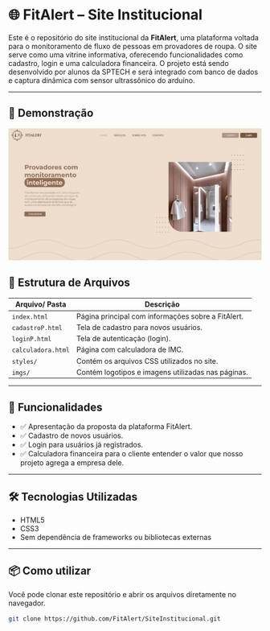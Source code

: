 # 🌐 FitAlert – Site Institucional

Este é o repositório do site institucional da **FitAlert**, uma plataforma voltada para o monitoramento de fluxo de pessoas em provadores de roupa. O site serve como uma vitrine informativa, oferecendo funcionalidades como cadastro, login e uma calculadora financeira. O projeto está sendo desenvolvido por alunos da SPTECH e será integrado com banco de dados e captura dinâmica com sensor ultrassônico do arduíno.

---

## 📸 Demonstração

<p align="center">
  <img src="imgs/demonstrcao.png" alt="Página inicial do FitAlert" width="1000"/>
</p>

## 📁 Estrutura de Arquivos

| Arquivo/ Pasta       | Descrição |
|----------------------|-----------|
| `index.html`         | Página principal com informações sobre a FitAlert. |
| `cadastroP.html`     | Tela de cadastro para novos usuários. |
| `loginP.html`        | Tela de autenticação (login). |
| `calculadora.html`   | Página com calculadora de IMC. |
| `styles/`            | Contém os arquivos CSS utilizados no site. |
| `imgs/`              | Contém logotipos e imagens utilizadas nas páginas. |

---

## 🚀 Funcionalidades

- ✅ Apresentação da proposta da plataforma FitAlert.
- ✅ Cadastro de novos usuários.
- ✅ Login para usuários já registrados.
- ✅ Calculadora financeira para o cliente entender o valor que nosso projeto agrega a empresa dele.

---

## 🛠️ Tecnologias Utilizadas

- HTML5
- CSS3
- Sem dependência de frameworks ou bibliotecas externas

---

## 📦 Como utilizar

Você pode clonar este repositório e abrir os arquivos diretamente no navegador.

```bash
git clone https://github.com/FitAlert/SiteInstitucional.git
